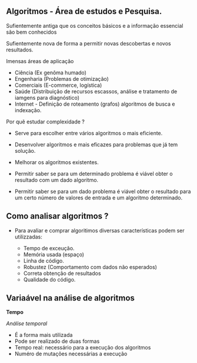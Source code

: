 ## Algoritmos - Área de estudos e Pesquisa.

Sufientemente antiga que os conceitos básicos e a informação essencial são bem conhecidos

Sufientemente nova de forma a permitir novas descobertas e novos resultados.

Imensas áreas de aplicação
- Ciência (Ex genôma humado)
- Engenharia (Problemas de otimização)
- Comerciais (E-commerce, logística)
- Saúde (Distribuição de recursos escassos, análise e tratamento de iamgens para diagnóstico)
- Internet - Definição de roteamento (grafos) algoritmos de busca e indexação.

Por quẽ estudar complexidade ?

- Serve para escolher entre vários algoritmos o mais eficiente. 

- Desenvolver algoritmos e mais eficazes para problemas que já tem solução. 

- Melhorar os algoritmos existentes. 

- Permitir saber se para um determinado problema é viável obter o resultado com um dado algoritmo. 

- Permitir saber se para um dado problema é viável obter o resultado para um certo número de valores de entrada e um algoritmo determinado.

## Como analisar algoritmos ? 

- Para avaliar e comprar algoritimos diversas características podem ser utilizzadas: 

    - Tempo de exceução.
    - Memória usada (espaço)
    - Linha de código. 
    - Robustez (Comportamento com dados não esperados)
    - Correta obtenção de resultados
    - Qualidade do código.


## Variaável na análise de algoritmos

**Tempo**

_Análise temporal_ 
- É a forma mais utilizada
- Pode ser realizado de duas formas
- Tempo real: necessário para a execução dos algoritmos
- Numéro de mutações necessárias a execução
